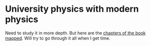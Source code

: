# University physics with modern physics
Need to study it in more depth. But here are the [chapters of the book mapped](https://my.mindnode.com/1B7PfXMxzownxUzcMHGTpYKgs7xu7T63MFHyqgJq). Will try to go through it all when I get time.